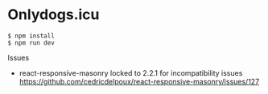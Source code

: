 # Onlydogs.icu

    $ npm install
    $ npm run dev

Issues
- react-responsive-masonry locked to 2.2.1 for incompatibility issues https://github.com/cedricdelpoux/react-responsive-masonry/issues/127